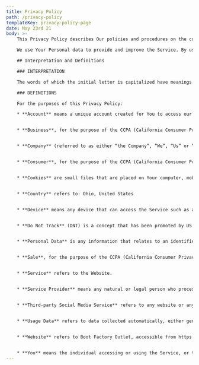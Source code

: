 ```yaml
---
title: Privacy Policy
path: /privacy-policy
templateKey: privacy-policy-page
date: May 23rd 21
body: >-
    This Privacy Policy describes Our policies and procedures on the collection, use and disclosure of Your information when You use the Service and tells You about Your privacy rights and how the law protects You.

    We use Your Personal data to provide and improve the Service. By using the Service, You agree to the collection and use of information in accordance with this Privacy Policy.

    ## Interpretation and Definitions

    ### INTERPRETATION

    The words of which the initial letter is capitalized have meanings defined under the following conditions. The following definitions shall have the same meaning regardless of whether they appear in singular or in plural.

    ### DEFINITIONS

    For the purposes of this Privacy Policy:

    * **Account** means a unique account created for You to access our Service or parts of our Service.


    * **Business**, for the purpose of the CCPA (California Consumer Privacy Act), refers to the Company as the legal entity that collects Consumers’ personal information and determines the purposes and means of the processing of Consumers’ personal information, or on behalf of which such information is collected and that alone, or jointly with others, determines the purposes and means of the processing of consumers’ personal information, that does business in the State of California.


    * **Company** (referred to as either “the Company”, “We”, “Us” or “Our” in this Agreement) refers to JB DILLION INC, 3722 Starrs Centre Drive Suite B.


    * **Consumer**, for the purpose of the CCPA (California Consumer Privacy Act), means a natural person who is a California resident. A resident, as defined in the law, includes (1) every individual who is in the USA for other than a temporary or transitory purpose, and (2) every individual who is domiciled in the USA who is outside the USA for a temporary or transitory purpose.


    * **Cookies** are small files that are placed on Your computer, mobile device or any other device by a website, containing the details of Your browsing history on that website among its many uses.


    * **Country** refers to: Ohio, United States


    * **Device** means any device that can access the Service such as a computer, a cellphone or a digital tablet.


    * **Do Not Track** (DNT) is a concept that has been promoted by US regulatory authorities, in particular the U.S. Federal Trade Commission (FTC), for the Internet industry to develop and implement a mechanism for allowing internet users to control the tracking of their online activities across websites.


    * **Personal Data** is any information that relates to an identified or identifiable individual. For the purposes of the CCPA, Personal Data means any information that identifies, relates to, describes or is capable of being associated with, or could reasonably be linked, directly or indirectly, with You.


    * **Sale**, for the purpose of the CCPA (California Consumer Privacy Act), means selling, renting, releasing, disclosing, disseminating, making available, transferring, or otherwise communicating orally, in writing, or by electronic or other means, a Consumer’s Personal information to another business or a third party for monetary or other valuable consideration.


    * **Service** refers to the Website.


    * **Service Provider** means any natural or legal person who processes the data on behalf of the Company. It refers to third-party companies or individuals employed by the Company to facilitate the Service, to provide the Service on behalf of the Company, to perform services related to the Service or to assist the Company in analyzing how the Service is used.


    * **Third-party Social Media Service** refers to any website or any social network website through which a User can log in or create an account to use the Service.


    * **Usage Data** refers to data collected automatically, either generated by the use of the Service or from the Service infrastructure itself (for example, the duration of a page visit).


    * **Website** refers to Boot Factory Outlet, accessible from https://bootfactoryoutlet.com


    * **You** means the individual accessing or using the Service, or the company, or other legal entity on behalf of which such individual is accessing or using the Service, as applicable.
---
```

